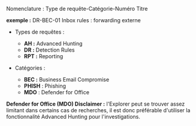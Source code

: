 Nomenclature : 
Type de requête-Catégorie-Numéro Titre


**exemple :** DR-BEC-01 Inbox rules : forwarding externe

- Types de requêtes :
  - **AH :** Advanced Hunting
  - **DR :** Detection Rules
  - **RPT :** Reporting

- Catégories :
  - **BEC :** Business Email Compromise
  - **PHISH** : Phishing
  - **MDO** : Defender for Office

**Defender for Office (MDO) Disclaimer :** l'Explorer peut se trouver assez limitant dans certains cas de recherches, il est donc préférable d'utiliser la fonctionnalité Advanced Hunting pour l'investigations.
